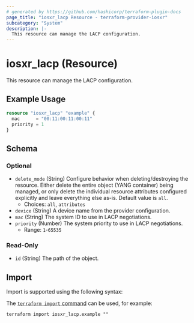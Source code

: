 ```yaml
---
# generated by https://github.com/hashicorp/terraform-plugin-docs
page_title: "iosxr_lacp Resource - terraform-provider-iosxr"
subcategory: "System"
description: |-
  This resource can manage the LACP configuration.
---
```


# iosxr_lacp (Resource)

This resource can manage the LACP configuration.

## Example Usage

```terraform
resource "iosxr_lacp" "example" {
  mac      = "00:11:00:11:00:11"
  priority = 1
}
```

<!-- schema generated by tfplugindocs -->
## Schema

### Optional

- `delete_mode` (String) Configure behavior when deleting/destroying the resource. Either delete the entire object (YANG container) being managed, or only delete the individual resource attributes configured explicitly and leave everything else as-is. Default value is `all`.
  - Choices: `all`, `attributes`
- `device` (String) A device name from the provider configuration.
- `mac` (String) The system ID to use in LACP negotiations.
- `priority` (Number) The system priority to use in LACP negotiations.
  - Range: `1`-`65535`

### Read-Only

- `id` (String) The path of the object.

## Import

Import is supported using the following syntax:

The [`terraform import` command](https://developer.hashicorp.com/terraform/cli/commands/import) can be used, for example:

```shell
terraform import iosxr_lacp.example ""
```
